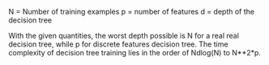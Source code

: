 N = Number of training examples
p = number of features
d = depth of the decision tree

With the given quantities, the worst depth possible is N for a real real decision tree, while p for discrete features decision tree. The time complexity of decision tree training lies in the order of Ndlog(N) to N**2*p.
